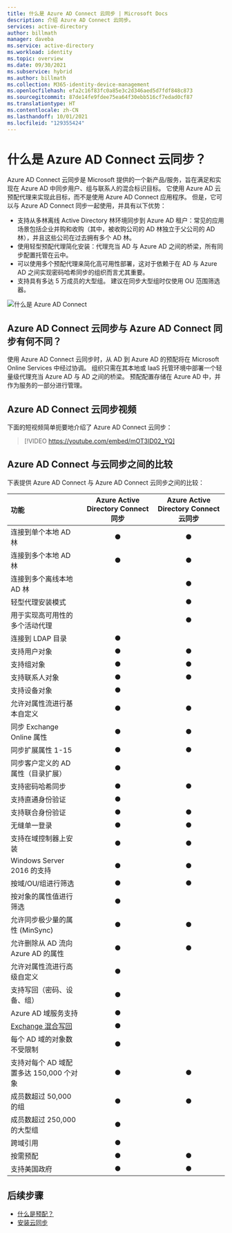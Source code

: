 ```yaml
---
title: 什么是 Azure AD Connect 云同步 | Microsoft Docs
description: 介绍 Azure AD Connect 云同步。
services: active-directory
author: billmath
manager: daveba
ms.service: active-directory
ms.workload: identity
ms.topic: overview
ms.date: 09/30/2021
ms.subservice: hybrid
ms.author: billmath
ms.collection: M365-identity-device-management
ms.openlocfilehash: efa2c16f83fc0a85e3c2d346aed5d7fdf848c873
ms.sourcegitcommit: 87de14fe9fdee75ea64f30ebb516cf7edad0cf87
ms.translationtype: HT
ms.contentlocale: zh-CN
ms.lasthandoff: 10/01/2021
ms.locfileid: "129355424"
---
```

# <a name="what-is-azure-ad-connect-cloud-sync"></a>什么是 Azure AD Connect 云同步？
Azure AD Connect 云同步是 Microsoft 提供的一个新产品/服务，旨在满足和实现在 Azure AD 中同步用户、组与联系人的混合标识目标。  它使用 Azure AD 云预配代理来实现此目标，而不是使用 Azure AD Connect 应用程序。  但是，它可以与 Azure AD Connect 同步一起使用，并具有以下优势：
    
- 支持从多林离线 Active Directory 林环境同步到 Azure AD 租户：常见的应用场景包括企业并购和收购（其中，被收购公司的 AD 林独立于父公司的 AD 林），并且这些公司在过去拥有多个 AD 林。
- 使用轻型预配代理简化安装：代理充当 AD 与 Azure AD 之间的桥梁，所有同步配置托管在云中。 
- 可以使用多个预配代理来简化高可用性部署，这对于依赖于在 AD 与 Azure AD 之间实现密码哈希同步的组织而言尤其重要。
- 支持具有多达 5 万成员的大型组。 建议在同步大型组时仅使用 OU 范围筛选器。

![什么是 Azure AD Connect](media/what-is-cloud-sync/architecture-1.png)

## <a name="how-is-azure-ad-connect-cloud-sync-different-from-azure-ad-connect-sync"></a>Azure AD Connect 云同步与 Azure AD Connect 同步有何不同？
使用 Azure AD Connect 云同步时，从 AD 到 Azure AD 的预配将在 Microsoft Online Services 中经过协调。 组织只需在其本地或 IaaS 托管环境中部署一个轻量级代理充当 Azure AD 与 AD 之间的桥梁。 预配配置存储在 Azure AD 中，并作为服务的一部分进行管理。

## <a name="azure-ad-connect-cloud-sync-video"></a>Azure AD Connect 云同步视频
下面的短视频简单扼要地介绍了 Azure AD Connect 云同步：

> [!VIDEO https://youtube.com/embed/mOT3ID02_YQ]


## <a name="comparison-between-azure-ad-connect-and-cloud-sync"></a>Azure AD Connect 与云同步之间的比较

下表提供 Azure AD Connect 与 Azure AD Connect 云同步之间的比较：

| 功能 | Azure Active Directory Connect 同步| Azure Active Directory Connect 云同步 |
|:--- |:---:|:---:|
|连接到单个本地 AD 林|● |● |
| 连接到多个本地 AD 林 |● |● |
| 连接到多个离线本地 AD 林 | |● |
| 轻型代理安装模式 | |● |
| 用于实现高可用性的多个活动代理 | |● |
| 连接到 LDAP 目录|●| | 
| 支持用户对象 |● |● |
| 支持组对象 |● |● |
| 支持联系人对象 |● |● |
| 支持设备对象 |● | |
| 允许对属性流进行基本自定义 |● |● |
| 同步 Exchange Online 属性 |● |● |
| 同步扩展属性 1-15 |● |● |
| 同步客户定义的 AD 属性（目录扩展） |● | |
| 支持密码哈希同步 |●|●|
| 支持直通身份验证 |●||
| 支持联合身份验证 |●|●|
| 无缝单一登录|● |●|
| 支持在域控制器上安装 |● |● |
| Windows Server 2016 的支持|● |● |
| 按域/OU/组进行筛选 |● |● |
| 按对象的属性值进行筛选 |● | |
| 允许同步极少量的属性 (MinSync) |● |● |
| 允许删除从 AD 流向 Azure AD 的属性 |● |● |
| 允许对属性流进行高级自定义 |● | |
| 支持写回（密码、设备、组） |● | |
| Azure AD 域服务支持|● | |
| [Exchange 混合写回](../hybrid/reference-connect-sync-attributes-synchronized.md#exchange-hybrid-writeback) |● | |
| 每个 AD 域的对象数不受限制 |● | |
| 支持对每个 AD 域配置多达 150,000 个对象 |● |● |
| 成员数超过 50,000 的组 |● |● |
| 成员数超过 250,000 的大型组 |● |  |
| 跨域引用|● | |
| 按需预配|● |● |
| 支持美国政府|● |● |

## <a name="next-steps"></a>后续步骤 

- [什么是预配？](what-is-provisioning.md)
- [安装云同步](how-to-install.md)
